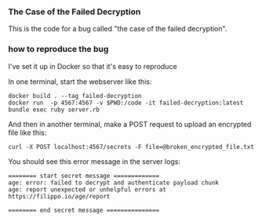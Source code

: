 ### The Case of the Failed Decryption

This is the code for a bug called "the case of the failed decryption".

### how to reproduce the bug

I've set it up in Docker so that it's easy to reproduce

In one terminal, start the webserver like this:

```
docker build . --tag failed-decryption
docker run  -p 4567:4567 -v $PWD:/code -it failed-decryption:latest bundle exec ruby server.rb
```

And then in another terminal, make a POST request to upload an encrypted file like this:

```
curl -X POST localhost:4567/secrets -F file=@broken_encrypted_file.txt
```

You should see this error message in the server logs:

```
======== start secret message =============
age: error: failed to decrypt and authenticate payload chunk
age: report unexpected or unhelpful errors at https://filippo.io/age/report

======== end secret message ===============
```
